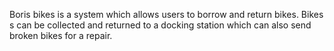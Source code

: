 Boris bikes is a system which allows users to borrow and return bikes. Bikes s can be collected and returned to a docking station which can also send broken bikes for a repair.
